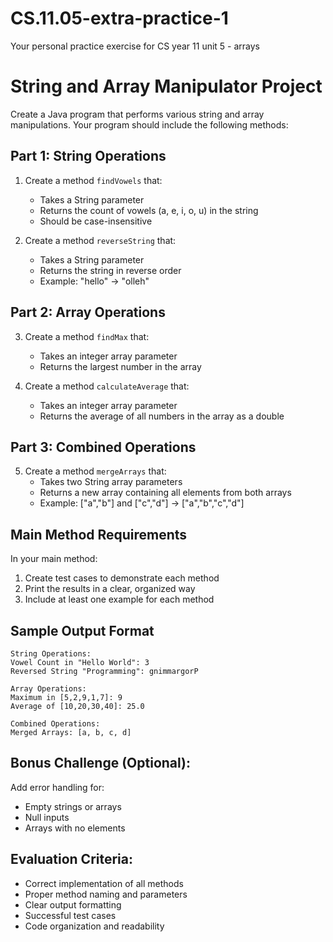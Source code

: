 # CS.11.05-extra-practice-1
Your personal practice exercise for CS year 11 unit 5 - arrays

# String and Array Manipulator Project

Create a Java program that performs various string and array manipulations. Your program should include the following methods:

## Part 1: String Operations
1. Create a method `findVowels` that:
   - Takes a String parameter
   - Returns the count of vowels (a, e, i, o, u) in the string
   - Should be case-insensitive

2. Create a method `reverseString` that:
   - Takes a String parameter
   - Returns the string in reverse order
   - Example: "hello" → "olleh"

## Part 2: Array Operations
3. Create a method `findMax` that:
   - Takes an integer array parameter
   - Returns the largest number in the array

4. Create a method `calculateAverage` that:
   - Takes an integer array parameter
   - Returns the average of all numbers in the array as a double

## Part 3: Combined Operations
5. Create a method `mergeArrays` that:
   - Takes two String array parameters
   - Returns a new array containing all elements from both arrays
   - Example: ["a","b"] and ["c","d"] → ["a","b","c","d"]

## Main Method Requirements
In your main method:
1. Create test cases to demonstrate each method
2. Print the results in a clear, organized way
3. Include at least one example for each method

## Sample Output Format
```
String Operations:
Vowel Count in "Hello World": 3
Reversed String "Programming": gnimmargorP

Array Operations:
Maximum in [5,2,9,1,7]: 9
Average of [10,20,30,40]: 25.0

Combined Operations:
Merged Arrays: [a, b, c, d]
```

## Bonus Challenge (Optional):
Add error handling for:
- Empty strings or arrays
- Null inputs
- Arrays with no elements

## Evaluation Criteria:
- Correct implementation of all methods
- Proper method naming and parameters
- Clear output formatting
- Successful test cases
- Code organization and readability

